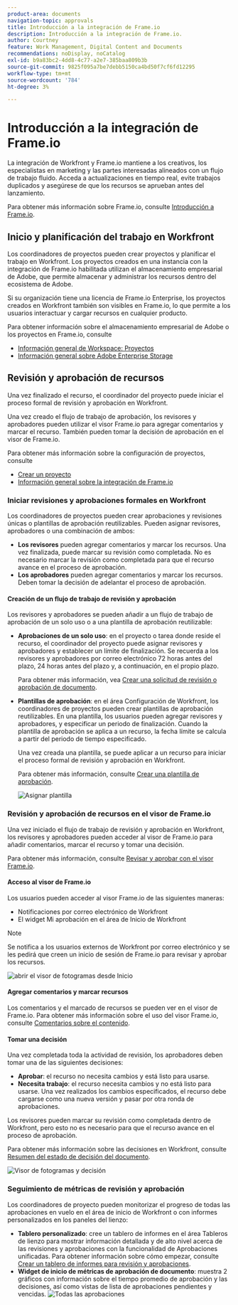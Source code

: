```yaml
---
product-area: documents
navigation-topic: approvals
title: Introducción a la integración de Frame.io
description: Introducción a la integración de Frame.io.
author: Courtney
feature: Work Management, Digital Content and Documents
recommendations: noDisplay, noCatalog
exl-id: b9a83bc2-4dd8-4c77-a2e7-385baa809b3b
source-git-commit: 9825f095a7be7debb5150ca4bd50f7cf6fd12295
workflow-type: tm+mt
source-wordcount: '784'
ht-degree: 3%

---
```


# Introducción a la integración de Frame.io

La integración de Workfront y Frame.io mantiene a los creativos, los especialistas en marketing y las partes interesadas alineados con un flujo de trabajo fluido. Acceda a actualizaciones en tiempo real, evite trabajos duplicados y asegúrese de que los recursos se aprueban antes del lanzamiento.

Para obtener más información sobre Frame.io, consulte [Introducción a Frame.io](https://support.frame.io/en/collections/49298-getting-started).

## Inicio y planificación del trabajo en Workfront

Los coordinadores de proyectos pueden crear proyectos y planificar el trabajo en Workfront. Los proyectos creados en una instancia con la integración de Frame.io habilitada utilizan el almacenamiento empresarial de Adobe, que permite almacenar y administrar los recursos dentro del ecosistema de Adobe.

Si su organización tiene una licencia de Frame.io Enterprise, los proyectos creados en Workfront también son visibles en Frame.io, lo que permite a los usuarios interactuar y cargar recursos en cualquier producto.

Para obtener información sobre el almacenamiento empresarial de Adobe o los proyectos en Frame.io, consulte

* [Información general de Workspace: Proyectos](https://help.frame.io/en/articles/9101001-workspace-overview#h_d9f8654895)
* [Información general sobre Adobe Enterprise Storage](/help/quicksilver/review-and-approve-work/esm-overview.md)

## Revisión y aprobación de recursos

Una vez finalizado el recurso, el coordinador del proyecto puede iniciar el proceso formal de revisión y aprobación en Workfront.

Una vez creado el flujo de trabajo de aprobación, los revisores y aprobadores pueden utilizar el visor Frame.io para agregar comentarios y marcar el recurso. También pueden tomar la decisión de aprobación en el visor de Frame.io.

Para obtener más información sobre la configuración de proyectos, consulte

* [Crear un proyecto](/help/quicksilver/manage-work/projects/create-projects/create-project.md)
* [Información general sobre la integración de Frame.io](/help/quicksilver/review-and-approve-work/native-integrations/frame-io/frame-int-overview.md)

### Iniciar revisiones y aprobaciones formales en Workfront

Los coordinadores de proyectos pueden crear aprobaciones y revisiones únicas o plantillas de aprobación reutilizables. Pueden asignar revisores, aprobadores o una combinación de ambos:

* **Los revisores** pueden agregar comentarios y marcar los recursos. Una vez finalizada, puede marcar su revisión como completada. No es necesario marcar la revisión como completada para que el recurso avance en el proceso de aprobación.
* **Los aprobadores** pueden agregar comentarios y marcar los recursos. Deben tomar la decisión de adelantar el proceso de aprobación.

#### Creación de un flujo de trabajo de revisión y aprobación

Los revisores y aprobadores se pueden añadir a un flujo de trabajo de aprobación de un solo uso o a una plantilla de aprobación reutilizable:

* **Aprobaciones de un solo uso**: en el proyecto o tarea donde reside el recurso, el coordinador del proyecto puede asignar revisores y aprobadores y establecer un límite de finalización. Se recuerda a los revisores y aprobadores por correo electrónico 72 horas antes del plazo, 24 horas antes del plazo y, a continuación, en el propio plazo.

  Para obtener más información, vea [Crear una solicitud de revisión o aprobación de documento](/help/quicksilver/review-and-approve-work/document-reviews-and-approvals/manage-document-approvals/create-a-document-approval.md).

* **Plantillas de aprobación**: en el área Configuración de Workfront, los coordinadores de proyectos pueden crear plantillas de aprobación reutilizables. En una plantilla, los usuarios pueden agregar revisores y aprobadores, y especificar un periodo de finalización. Cuando la plantilla de aprobación se aplica a un recurso, la fecha límite se calcula a partir del periodo de tiempo especificado.

  Una vez creada una plantilla, se puede aplicar a un recurso para iniciar el proceso formal de revisión y aprobación en Workfront.

  Para obtener más información, consulte [Crear una plantilla de aprobación](/help/quicksilver/review-and-approve-work/document-reviews-and-approvals/manage-document-approvals/create-approval-template.md).


  ![Asignar plantilla](assets/assign-template.png)

### Revisión y aprobación de recursos en el visor de Frame.io

Una vez iniciado el flujo de trabajo de revisión y aprobación en Workfront, los revisores y aprobadores pueden acceder al visor de Frame.io para añadir comentarios, marcar el recurso y tomar una decisión.

Para obtener más información, consulte [Revisar y aprobar con el visor Frame.io](/help/quicksilver/review-and-approve-work/document-reviews-and-approvals/review-with-frame.md).

#### Acceso al visor de Frame.io

Los usuarios pueden acceder al visor Frame.io de las siguientes maneras:

* Notificaciones por correo electrónico de Workfront
* El widget Mi aprobación en el área de Inicio de Workfront

>[!NOTE]
>
>Se notifica a los usuarios externos de Workfront por correo electrónico y se les pedirá que creen un inicio de sesión de Frame.io para revisar y aprobar los recursos.

![abrir el visor de fotogramas desde Inicio](assets/open-fio-viewwer.png)

#### Agregar comentarios y marcar recursos

Los comentarios y el marcado de recursos se pueden ver en el visor de Frame.io. Para obtener más información sobre el uso del visor Frame.io, consulte [Comentarios sobre el contenido](https://help.frame.io/en/articles/9105251-commenting-on-your-media).

#### Tomar una decisión

Una vez completada toda la actividad de revisión, los aprobadores deben tomar una de las siguientes decisiones:

* **Aprobar**: el recurso no necesita cambios y está listo para usarse.
* **Necesita trabajo**: el recurso necesita cambios y no está listo para usarse. Una vez realizados los cambios especificados, el recurso debe cargarse como una nueva versión y pasar por otra ronda de aprobaciones. <!--is the same approval workflow automatically applied? Does the coordinator have to do anything to get the approval going? -->

Los revisores pueden marcar su revisión como completada dentro de Workfront, pero esto no es necesario para que el recurso avance en el proceso de aprobación.

Para obtener más información sobre las decisiones en Workfront, consulte [Resumen del estado de decisión del documento](/help/quicksilver/review-and-approve-work/document-reviews-and-approvals/manage-document-approvals/document-approval-status.md).

![Visor de fotogramas y decisión](assets/decision-fio.png)


### Seguimiento de métricas de revisión y aprobación

Los coordinadores de proyecto pueden monitorizar el progreso de todas las aprobaciones en vuelo en el área de inicio de Workfront o con informes personalizados en los paneles del lienzo:

* **Tablero personalizado**: cree un tablero de informes en el área Tableros de lienzo para mostrar información detallada y de alto nivel acerca de las revisiones y aprobaciones con la funcionalidad de Aprobaciones unificadas. Para obtener información sobre cómo empezar, consulte [Crear un tablero de informes para revisión y aprobaciones](/help/quicksilver/review-and-approve-work/document-reviews-and-approvals/create-review-and-approval-dashboard.md).
* **Widget de inicio de métricas de aprobación de documento**: muestra 2 gráficos con información sobre el tiempo promedio de aprobación y las decisiones, así como vistas de lista de aprobaciones pendientes y vencidas.
  ![Todas las aprobaciones](assets/all-approvals.png)